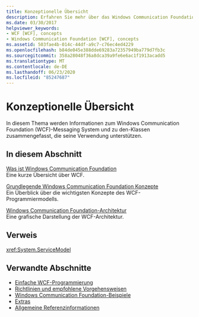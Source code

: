 ```yaml
---
title: Konzeptionelle Übersicht
description: Erfahren Sie mehr über das Windows Communication Foundation (WCF)-Messaging System und die Klassen, die seine Verwendung unterstützen.
ms.date: 03/30/2017
helpviewer_keywords:
- WCF [WCF], concepts
- Windows Communication Foundation [WCF], concepts
ms.assetid: 503fae4b-014c-44df-a9c7-c76ec4ed4229
ms.openlocfilehash: b84de045e388dde69283a72357949ba779d7fb3c
ms.sourcegitcommit: 358a28048f36a8dca39a9fe6e6ac1f1913acadd5
ms.translationtype: MT
ms.contentlocale: de-DE
ms.lasthandoff: 06/23/2020
ms.locfileid: "85247687"
---
```

# <a name="conceptual-overview"></a>Konzeptionelle Übersicht

In diesem Thema werden Informationen zum Windows Communication Foundation (WCF)-Messaging System und zu den-Klassen zusammengefasst, die seine Verwendung unterstützen.

## <a name="in-this-section"></a>In diesem Abschnitt

 [Was ist Windows Communication Foundation](whats-wcf.md)\
 Eine kurze Übersicht über WCF.

 [Grundlegende Windows Communication Foundation Konzepte](fundamental-concepts.md)\
 Ein Überblick über die wichtigsten Konzepte des WCF-Programmiermodells.

 [Windows Communication Foundation-Architektur](architecture.md)\
 Eine grafische Darstellung der WCF-Architektur.

## <a name="reference"></a>Verweis

<xref:System.ServiceModel>

## <a name="related-sections"></a>Verwandte Abschnitte

- [Einfache WCF-Programmierung](basic-wcf-programming.md)
- [Richtlinien und empfohlene Vorgehensweisen](guidelines-and-best-practices.md)
- [Windows Communication Foundation-Beispiele](./samples/index.md)
- [Extras](./diagnostics/exceptions-reference/tools.md)
- [Allgemeine Referenzinformationen](general-reference.md)

